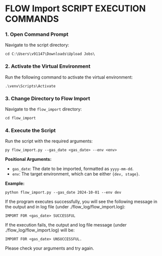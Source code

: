 # FLOW Import SCRIPT EXECUTION COMMANDS

### 1. Open Command Prompt 
Navigate to the script directory:
```
cd C:\Users\v91147\Downloads\Upload Jobs\
```

### 2. Activate the Virtual Environment
Run the following command to activate the virtual environment:
```
.\venv\Scripts\Activate
```

### 3. Change Directory to Flow Import
Navigate to the `flow_import` directory:
```
cd flow_import
```

### 4. Execute the Script
Run the script with the required arguments:
```
py flow_import.py --gas_date <gas_date> --env <env>
```

**Positional Arguments:**
- `gas_date`: The date to be imported, formatted as `yyyy-mm-dd`.
- `env`: The target environment, which can be either `{dev, stage}`.

**Example:**
```
python flow_import.py --gas_date 2024-10-01 --env dev
```

If the program executes successfully, you will see the following message in the output and in log file (under ./flow_log/flow_import.log):
```
IMPORT FOR <gas_date> SUCCESSFUL
```

If the execution fails, the output and log file message (under ./flow_log/flow_import.log) will be:
```
IMPORT FOR <gas_date> UNSUCCESSFUL. 
```
Please check your arguments and try again.